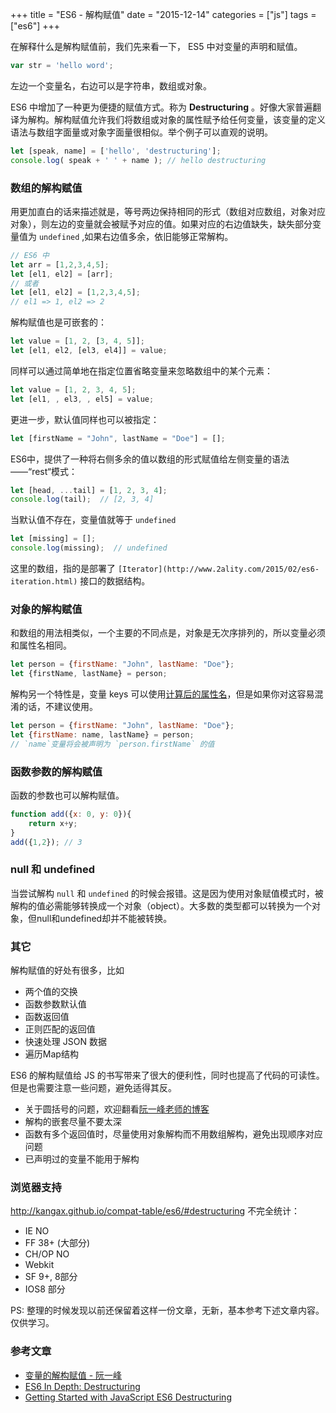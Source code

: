 +++
title = "ES6 - 解构赋值"
date = "2015-12-14"
categories = ["js"]
tags = ["es6"]
+++

在解释什么是解构赋值前，我们先来看一下， ES5 中对变量的声明和赋值。

```javascript
var str = 'hello word';
```

左边一个变量名，右边可以是字符串，数组或对象。

ES6 中增加了一种更为便捷的赋值方式。称为 **Destructuring** 。好像大家普遍翻译为解构。解构赋值允许我们将数组或对象的属性赋予给任何变量，该变量的定义语法与数组字面量或对象字面量很相似。举个例子可以直观的说明。

```javascript
let [speak, name] = ['hello', 'destructuring'];
console.log( speak + ' ' + name ); // hello destructuring
```

### 数组的解构赋值
用更加直白的话来描述就是，等号两边保持相同的形式（数组对应数组，对象对应对象），则左边的变量就会被赋予对应的值。如果对应的右边值缺失，缺失部分变量值为 `undefined` ,如果右边值多余，依旧能够正常解构。

```javascript
// ES6 中
let arr = [1,2,3,4,5];
let [el1, el2] = [arr];
// 或者
let [el1, el2] = [1,2,3,4,5];
// el1 => 1, el2 => 2
```

解构赋值也是可嵌套的：

```javascript
let value = [1, 2, [3, 4, 5]];
let [el1, el2, [el3, el4]] = value;
```

同样可以通过简单地在指定位置省略变量来忽略数组中的某个元素：

```javascript
let value = [1, 2, 3, 4, 5];
let [el1, , el3, , el5] = value;
```

更进一步，默认值同样也可以被指定：

```javascript
let [firstName = "John", lastName = "Doe"] = [];
```

ES6中，提供了一种将右侧多余的值以数组的形式赋值给左侧变量的语法——“rest“模式：

```javascript
let [head, ...tail] = [1, 2, 3, 4];
console.log(tail);  // [2, 3, 4]
```

当默认值不存在，变量值就等于 `undefined`

```javascript
let [missing] = [];
console.log(missing);  // undefined
```

这里的数组，指的是部署了 `[Iterator](http://www.2ality.com/2015/02/es6-iteration.html)` 接口的数据结构。

### 对象的解构赋值
和数组的用法相类似，一个主要的不同点是，对象是无次序排列的，所以变量必须和属性名相同。

```javascript
let person = {firstName: "John", lastName: "Doe"};
let {firstName, lastName} = person;
```

解构另一个特性是，变量 keys 可以使用[计算后的属性名](https://developer.mozilla.org/en-US/docs/Web/JavaScript/Reference/Operators/Object_initializer#Computed_property_names)，但是如果你对这容易混淆的话，不建议使用。

```javascript
let person = {firstName: "John", lastName: "Doe"};
let {firstName: name, lastName} = person;
// `name`变量将会被声明为 `person.firstName` 的值
```

### 函数参数的解构赋值
函数的参数也可以解构赋值。

```javascript
function add({x: 0, y: 0}){
    return x+y;
}
add({1,2}); // 3
```

### null 和 undefined
当尝试解构 `null` 和 `undefined` 的时候会报错。这是因为使用对象赋值模式时，被解构的值必需能够转换成一个对象（object）。大多数的类型都可以转换为一个对象，但null和undefined却并不能被转换。

### 其它
解构赋值的好处有很多，比如

* 两个值的交换
* 函数参数默认值
* 函数返回值
* 正则匹配的返回值
* 快速处理 JSON 数据
* 遍历Map结构

ES6 的解构赋值给 JS 的书写带来了很大的便利性，同时也提高了代码的可读性。但是也需要注意一些问题，避免适得其反。
* 关于圆括号的问题，欢迎翻看[阮一峰老师的博客](http://es6.ruanyifeng.com/#docs/destructuring#圆括号问题)
* 解构的嵌套尽量不要太深
* 函数有多个返回值时，尽量使用对象解构而不用数组解构，避免出现顺序对应问题
* 已声明过的变量不能用于解构

###  浏览器支持
http://kangax.github.io/compat-table/es6/#destructuring
不完全统计：
* IE NO
* FF 38+ (大部分)
* CH/OP NO
* Webkit
* SF 9+, 8部分
* IOS8 部分


PS: 整理的时候发现以前还保留着这样一份文章，无新，基本参考下述文章内容。仅供学习。

### 参考文章
* [变量的解构赋值 - 阮一峰](http://es6.ruanyifeng.com/#docs/destructuring)
* [ES6 In Depth: Destructuring](https://hacks.mozilla.org/2015/05/es6-in-depth-destructuring/)
* [Getting Started with JavaScript ES6 Destructuring](https://strongloop.com/strongblog/getting-started-with-javascript-es6-destructuring/)